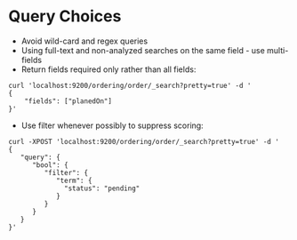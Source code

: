 # Query Choices #

* Avoid wild-card and regex queries
* Using full-text and non-analyzed searches on the same field - use multi-fields
* Return fields required only rather than all fields:
```
curl 'localhost:9200/ordering/order/_search?pretty=true' -d '
{
    "fields": ["planedOn"]
}'
```
* Use filter whenever possibly to suppress scoring:
```
curl -XPOST 'localhost:9200/ordering/order/_search?pretty=true' -d '
{
   "query": {
      "bool": {
         "filter": {
            "term": { 
              "status": "pending" 
            }
         }
      }
   }
}'
```